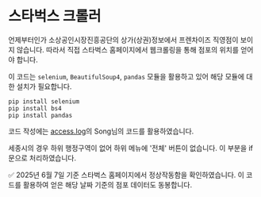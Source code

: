 # 스타벅스 크롤러
언제부터인가 소상공인시장진흥공단의 상가(상권)정보에서 프렌차이즈 직영점이 보이지 않습니다. 따라서 직접 스타벅스 홈페이지에서 웹크롤링을 통해 점포의 위치를 얻어야 합니다.

이 코드는 `selenium`, `BeautifulSoup4`, `pandas` 모듈을 활용하고 있어 해당 모듈에 대한 설치가 필요합니다.

```{bash}
pip install selenium
pip install bs4
pip install pandas
```

코드 작성에는 [access.log](https://velog.io/@song-_-/python-%ED%81%AC%EB%A1%A4%EB%A7%81-%EC%8A%A4%ED%83%80%EB%B2%85%EC%8A%A4-%EB%A7%A4%EC%9E%A5-%EC%A0%95%EB%B3%B4-%EA%B0%80%EC%A0%B8%EC%98%A4%EA%B8%B0)의 Song님의 코드를 활용하였습니다.

세종시의 경우 하위 행정구역이 없어 하위 메뉴에 '전체' 버튼이 없습니다. 이 부분을 if문으로 처리하였습니다.

✅ 2025년 6월 7일 기준 스타벅스 홈페이지에서 정상작동함을 확인하였습니다. 이 코드를 활용하여 얻은 해당 날짜 기준의 점포 데이터도 동봉합니다.
